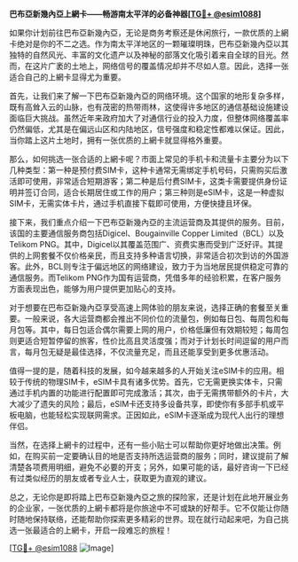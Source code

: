 **巴布亞新幾內亞上網卡——畅游南太平洋的必备神器[[TG💪+ @esim1088](https://t.me/s/esim1088)]**

如果你计划前往巴布亞新幾內亞，无论是商务考察还是休闲旅行，一款优质的上網卡绝对是你的不二之选。作为南太平洋地区的一颗璀璨明珠，巴布亞新幾內亞以其独特的自然风光、丰富的文化遗产以及神秘的部落文化吸引着来自全球的目光。然而，在这片广袤的土地上，网络信号的覆盖情况却并不尽如人意。因此，选择一张适合自己的上網卡显得尤为重要。

首先，让我们来了解一下巴布亞新幾內亞的网络环境。这个国家的地形复杂多样，既有高耸入云的山脉，也有茂密的热带雨林，这使得许多地区的通信基础设施建设面临巨大挑战。虽然近年来政府加大了对通信行业的投入力度，但整体网络覆盖率仍然偏低，尤其是在偏远山区和内陆地区，信号强度和稳定性都难以保证。因此，当你踏上这片土地时，拥有一张优质的上網卡就显得格外重要。

那么，如何挑选一张合适的上網卡呢？市面上常见的手机卡和流量卡主要分为以下几种类型：第一种是预付费SIM卡，这种卡通常无需绑定手机号码，只需购买后激活即可使用，非常适合短期游客；第二种是后付费SIM卡，这类卡需要提供身份证明并签订合同，适合长期居住或工作的用户；第三种则是eSIM卡，这是一种虚拟SIM卡，无需实体卡片，通过手机直接下载即可使用，方便快捷且环保。

接下来，我们重点介绍一下巴布亞新幾內亞的主流运营商及其提供的服务。目前，该国的主要通信服务商包括Digicel、Bougainville Copper Limited（BCL）以及Telikom PNG。其中，Digicel以其覆盖范围广、资费实惠而受到广泛好评。其提供的上网套餐不仅价格亲民，而且支持多种语言切换，非常适合初次到访的外国游客。此外，BCL则专注于偏远地区的网络建设，致力于为当地居民提供稳定可靠的通信服务。而Telikom PNG作为国有运营商，凭借多年的经验积累，在客户服务方面表现出色，能够为用户提供更加贴心的支持。

对于想要在巴布亞新幾內亞享受高速上网体验的朋友来说，选择正确的套餐至关重要。一般来说，各大运营商都会推出不同价位的流量包，例如每日包、每周包和每月包等。其中，每日包适合偶尔需要上网的用户，价格低廉但有效期较短；每周包则更适合短暂停留的旅客，性价比高且灵活度强；而对于计划长时间逗留的用户而言，每月包无疑是最佳选择，不仅流量充足，而且还能享受到更多优惠活动。

值得一提的是，随着科技的发展，如今越来越多的人开始关注eSIM卡的应用。相较于传统的物理SIM卡，eSIM卡具有诸多优势。首先，它无需更换实体卡，只需通过手机内置的功能进行配置即可完成激活；其次，由于无需携带额外的卡片，大大减少了遗失的风险；最后，eSIM卡还支持多设备共享，即使你有多部手机或平板电脑，也能轻松实现联网需求。正因如此，eSIM卡逐渐成为现代人出行的理想伴侣。

当然，在选择上網卡的过程中，还有一些小贴士可以帮助你更好地做出决策。例如，在购买前一定要确认目的地是否支持所选运营商的服务；同时，建议提前了解清楚各项费用明细，避免不必要的开支；另外，如果可能的话，最好咨询一下已经有过类似经历的朋友或者专业人士，获取更为直观的建议。

总之，无论你是即将踏上巴布亞新幾內亞之旅的探险家，还是计划在此地开展业务的企业家，一张优质的上網卡都将是你旅途中不可或缺的好帮手。它不仅能让你随时随地保持联络，还能帮助你探索更多精彩的世界。现在就行动起来吧，为自己挑选一张最适合的上網卡，开启一段难忘的旅程！

[[TG💪+ @esim1088](https://t.me/s/esim1088) ![Image](https://i.postimg.cc/4NQfJmqS/Snipaste-2025-05-13-00-14-12.png)]
